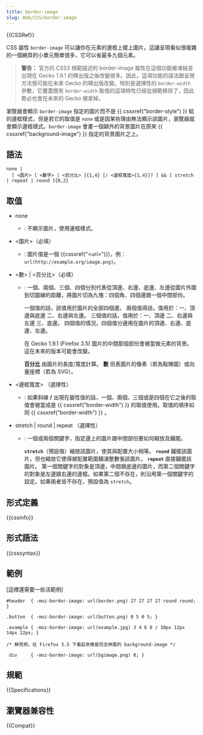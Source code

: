 ```yaml
---
title: border-image
slug: Web/CSS/border-image
---
```


{{CSSRef}}

CSS 屬性 `border-image` 可以讓你在元素的邊框上擺上圖片。這讓呈現看似很複雜的一個網頁的小單元簡單很多，它可以省最多九個元素。

> **警告：** 官方的 CSS3 規範描述的 border-image 屬性在這個功能被凍結並出現在 Gecko 1.9.1 的釋出版之後改變很多。因此，這項功能的語法跟呈現方法很可能在未來 Gecko 的釋出版改變。特別是選擇性的 `border-width` 參數，它覆蓋既有 `border-width` 取值的這項特性已經從規範移除了，因此勢必也會在未來的 Gecko 被拿掉。

瀏覽器會顯示 `border-image` 指定的圖片而不是 {{ cssxref("border-style") }} 給的邊框樣式，但是若它的取值是 `none` 或是因某些理由無法顯示該圖片，瀏覽器就會顯示邊框樣式。`border-image` 會畫一個額外的背景圖片在原來 {{ cssxref("background-image") }} 指定的背景圖片之上。

## 語法

```
none |
  [ <圖片> [ <數字> | <百分比> ]{1,4} [/ <邊框寬度>{1,4}]? ] && [ stretch | repeat | round ]{0,2}
```

## 取值

- none
  - : 不顯示圖片，使用邊框樣式。
- \<圖片>（必填）

  - : 圖片值是一個 {{cssxref("&lt;uri&gt;")}}，例：`url(http://example.org/image.png)`。

- \<數> | \<百分比>（必填）

  - : 一個、兩個、三個、四個分別代表從頂邊、右邊、底邊、左邊從圖片外圍到切圖線的距離，將圖片切為九塊：四個角、四個邊跟一個中間部份。

    一個值的話，該值用於圖片的全部四個邊。
    兩個值得話，值用於：一、頂邊與底邊 二、右邊與左邊。
    三個值的話，值用於：一、頂邊 二、右邊與左邊 三、底邊。
    四個值的情況，四個值分邊用在圖片的頂邊、右邊、底邊、左邊。

    在 Gecko 1.9.1 (Firefox 3.5) 圖片的中間那個部份會被當做元素的背景。這在未來的版本可能會改變。

    **百分比** 由圖片的長度/寬度計算。
    **數** 但表圖片的像素（若為點陣圖）或向量座標（若為 SVG）。

- \<邊框寬度> （選擇性）
  - : 如果斜線 **/** 出現在屬性值的話，一個、兩個、三個或是四個在它之後的取值會被當成是 {{ cssxref("border-width") }} 的取值使用。取值的順序如同 {{ cssxref("border-width") }} 。
- stretch | round | repeat （選擇性）

  - : 一個或兩個關鍵字，指定邊上的圖片跟中間部份要如何縮放及鋪擺。

    **`stretch`**（預設值）縮放該圖片，使其與配置大小相等。
    **`round`** 鋪擺該圖片，但也縮放它使得被配置範圍鋪滿整數張該圖片。
    **`repeat`** 直接鋪擺該圖片。
    第一個關鍵字的對象是頂邊，中間跟底邊的圖片，而第二個關鍵字的對象是左邊跟右邊的邊框。如果第二個不存在，則沿用第一個關鍵字的設定。如果兩者皆不存在，預設值為 `stretch`。

## 形式定義

{{cssinfo}}

## 形式語法

{{csssyntax}}

## 範例

\[這裡還需要一些活範例]

```
#header  { -moz-border-image: url(border.png) 27 27 27 27 round round; }

.button  { -moz-border-image: url(button.png) 0 5 0 5; }

.example { -moz-border-image: url(example.jpg) 3 4 6 8 / 10px 12px 14px 22px; }
```

```
/* 鮮見例，在 Firefox 3.5 下看起來像是完全伸展的 background-image */

 div     { -moz-border-image: url(bgimage.png) 0; }
```

## 規範

{{Specifications}}

## 瀏覽器兼容性

{{Compat}}

